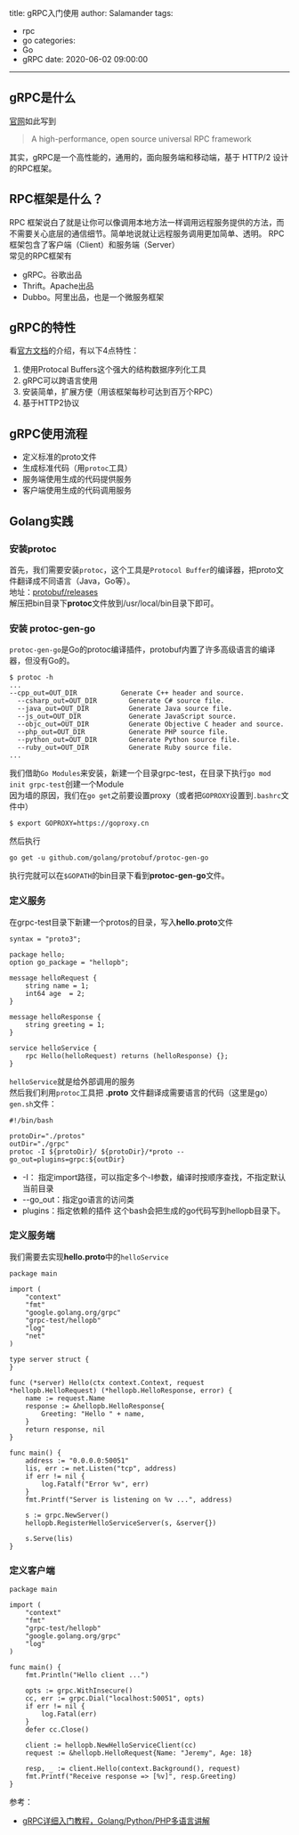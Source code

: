 title: gRPC入门使用
author: Salamander
tags:
  - rpc
  - go
categories:
  - Go
  - gRPC
date: 2020-06-02 09:00:00
---
## gRPC是什么
[官网]((https://grpc.io/))如此写到
> A high-performance, open source universal RPC framework

其实，gRPC是一个高性能的，通用的，面向服务端和移动端，基于 HTTP/2 设计的RPC框架。



<!-- more -->


## RPC框架是什么？
RPC 框架说白了就是让你可以像调用本地方法一样调用远程服务提供的方法，而不需要关心底层的通信细节。简单地说就让远程服务调用更加简单、透明。
RPC框架包含了客户端（Client）和服务端（Server）  
常见的RPC框架有
* gRPC。谷歌出品
* Thrift。Apache出品
* Dubbo。阿里出品，也是一个微服务框架

## gRPC的特性
看[官方文档](https://grpc.io/)的介绍，有以下4点特性：
1. 使用Protocal Buffers这个强大的结构数据序列化工具
2. gRPC可以跨语言使用
3. 安装简单，扩展方便（用该框架每秒可达到百万个RPC）
4. 基于HTTP2协议

## gRPC使用流程
* 定义标准的proto文件
* 生成标准代码（用`protoc`工具）
* 服务端使用生成的代码提供服务
* 客户端使用生成的代码调用服务


## Golang实践

### 安装protoc
首先，我们需要安装`protoc`，这个工具是`Protocol Buffer`的编译器，把proto文件翻译成不同语言（Java，Go等）。  
地址：[protobuf/releases](https://github.com/protocolbuffers/protobuf/releases)  
解压把bin目录下**protoc**文件放到/usr/local/bin目录下即可。

### 安装 protoc-gen-go
`protoc-gen-go`是Go的protoc编译插件，protobuf内置了许多高级语言的编译器，但没有Go的。
```
$ protoc -h
...
--cpp_out=OUT_DIR           Generate C++ header and source.
  --csharp_out=OUT_DIR        Generate C# source file.
  --java_out=OUT_DIR          Generate Java source file.
  --js_out=OUT_DIR            Generate JavaScript source.
  --objc_out=OUT_DIR          Generate Objective C header and source.
  --php_out=OUT_DIR           Generate PHP source file.
  --python_out=OUT_DIR        Generate Python source file.
  --ruby_out=OUT_DIR          Generate Ruby source file.
...
```
我们借助`Go Modules`来安装，新建一个目录grpc-test，在目录下执行`go mod init grpc-test`创建一个Module  
因为墙的原因，我们在`go get`之前要设置proxy（或者把`GOPROXY`设置到`.bashrc`文件中）
```
$ export GOPROXY=https://goproxy.cn
```
然后执行

```
go get -u github.com/golang/protobuf/protoc-gen-go
```
执行完就可以在`$GOPATH`的bin目录下看到**protoc-gen-go**文件。

### 定义服务
在grpc-test目录下新建一个protos的目录，写入**hello.proto**文件
```
syntax = "proto3";

package hello;
option go_package = "hellopb";

message helloRequest {
    string name = 1;
    int64 age  = 2;
}

message helloResponse {
    string greeting = 1;
}

service helloService {
    rpc Hello(helloRequest) returns (helloResponse) {};
}
```
`helloService`就是给外部调用的服务  
然后我们利用`protoc`工具把 **.proto** 文件翻译成需要语言的代码（这里是go）  
`gen.sh`文件： 
```
#!/bin/bash

protoDir="./protos"
outDir="./grpc"
protoc -I ${protoDir}/ ${protoDir}/*proto --go_out=plugins=grpc:${outDir}
```
* -I： 指定import路径，可以指定多个-I参数，编译时按顺序查找，不指定默认当前目录
* --go_out：指定go语言的访问类
* plugins：指定依赖的插件
这个bash会把生成的go代码写到hellopb目录下。


### 定义服务端
我们需要去实现**hello.proto**中的`helloService`
```
package main

import (
	"context"
	"fmt"
	"google.golang.org/grpc"
	"grpc-test/hellopb"
	"log"
	"net"
)

type server struct {
}

func (*server) Hello(ctx context.Context, request *hellopb.HelloRequest) (*hellopb.HelloResponse, error) {
	name := request.Name
	response := &hellopb.HelloResponse{
		Greeting: "Hello " + name,
	}
	return response, nil
}

func main() {
	address := "0.0.0.0:50051"
	lis, err := net.Listen("tcp", address)
	if err != nil {
		log.Fatalf("Error %v", err)
	}
	fmt.Printf("Server is listening on %v ...", address)

	s := grpc.NewServer()
	hellopb.RegisterHelloServiceServer(s, &server{})

	s.Serve(lis)
}

```


### 定义客户端
```
package main

import (
	"context"
	"fmt"
	"grpc-test/hellopb"
	"google.golang.org/grpc"
	"log"
)

func main() {
	fmt.Println("Hello client ...")

	opts := grpc.WithInsecure()
	cc, err := grpc.Dial("localhost:50051", opts)
	if err != nil {
		log.Fatal(err)
	}
	defer cc.Close()

	client := hellopb.NewHelloServiceClient(cc)
	request := &hellopb.HelloRequest{Name: "Jeremy", Age: 18}

	resp, _ := client.Hello(context.Background(), request)
	fmt.Printf("Receive response => [%v]", resp.Greeting)
}
```






参考：
* [gRPC详细入门教程，Golang/Python/PHP多语言讲解](https://www.cnblogs.com/chenqionghe/p/12394845.html)